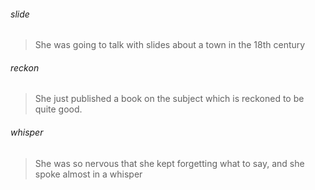 ###### slide

> She was going to talk with slides about a town in the 18th century

###### reckon

> She just published a book on the subject which is reckoned to be quite good.

###### whisper

> She was so nervous that she kept forgetting what to say, and she spoke almost in a whisper
